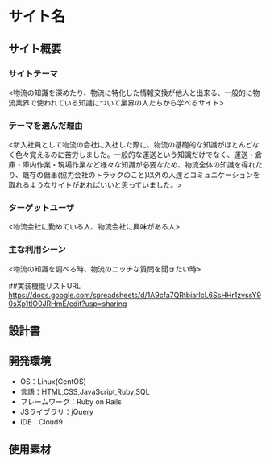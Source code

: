 # サイト名 <logistics club>

## サイト概要
### サイトテーマ
<物流の知識を深めたり、物流に特化した情報交換が他人と出来る、一般的に物流業界で使われている知識について業界の人たちから学べるサイト>

### テーマを選んだ理由
<新入社員として物流の会社に入社した際に、物流の基礎的な知識がほとんどなく色々覚えるのに苦労しました。一般的な運送という知識だけでなく、運送・倉庫・庫内作業・現場作業など様々な知識が必要なため、物流全体の知識を得れたり、既存の傭車(協力会社のトラックのこと)以外の人達とコミュニケーションを取れるようなサイトがあればいいと思っていました。>

### ターゲットユーザ
<物流会社に勤めている人、物流会社に興味がある人>

### 主な利用シーン
<物流の知識を調べる時、物流のニッチな質問を聞きたい時>

##実装機能リストURL
https://docs.google.com/spreadsheets/d/1A9cfa7QRtbiarlcL6SsHHr1zvssY90sXp1tlO0JRHmE/edit?usp=sharing

## 設計書


## 開発環境
- OS：Linux(CentOS)
- 言語：HTML,CSS,JavaScript,Ruby,SQL
- フレームワーク：Ruby on Rails
- JSライブラリ：jQuery
- IDE：Cloud9

## 使用素材